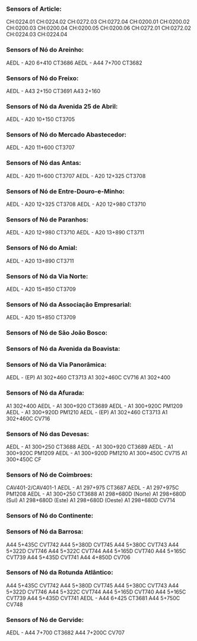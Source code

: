 ### Sensors of Article:
CH:0224.01
CH:0224.02
CH:0272.03
CH:0272.04
CH:0200.01
CH:0200.02
CH:0200.03
CH:0200.04
CH:0200.05
CH:0200.06
CH:0272.01
CH:0272.02
CH:0224.03
CH:0224.04

### Sensors of Nó do Areinho:
AEDL - A20 6+410 CT3686
AEDL - A44 7+700 CT3682

### Sensors of Nó do Freixo:
AEDL - A43 2+150 CT3691
A43 2+160

### Sensors of Nó da Avenida 25 de Abril:
AEDL - A20 10+150 CT3705

### Sensors of Nó do Mercado Abastecedor:
AEDL - A20 11+600 CT3707

### Sensors of Nó das Antas:
AEDL - A20 11+600 CT3707
AEDL - A20 12+325 CT3708

### Sensors of Nó de Entre-Douro-e-Minho:
AEDL - A20 12+325 CT3708
AEDL - A20 12+980 CT3710

### Sensors of Nó de Paranhos:
AEDL - A20 12+980 CT3710
AEDL - A20 13+890 CT3711

### Sensors of Nó do Amial:
AEDL - A20 13+890 CT3711

### Sensors of Nó da Via Norte:
AEDL - A20 15+850 CT3709

### Sensors of Nó da Associação Empresarial:
AEDL - A20 15+850 CT3709

### Sensors of Nó de São João Bosco:

### Sensors of Nó da Avenida da Boavista:

### Sensors of Nó da Via Panorâmica:
AEDL - (EP) A1 302+460 CT3713
A1 302+460C CV716
A1 302+400

### Sensors of Nó da Afurada:
A1 302+400
AEDL - A1 300+920 CT3689
AEDL - A1 300+920C PM1209
AEDL - A1 300+920D PM1210
AEDL - (EP) A1 302+460 CT3713
A1 302+460C CV716

### Sensors of Nó das Devesas:
AEDL - A1 300+250 CT3688
AEDL - A1 300+920 CT3689
AEDL - A1 300+920C PM1209
AEDL - A1 300+920D PM1210
A1 300+450C CV715
A1 300+450C CF

### Sensors of Nó de Coimbroes:
CAV401-2/CAV401-1
AEDL - A1 297+975 CT3687
AEDL - A1 297+975C PM1208
AEDL - A1 300+250 CT3688
A1 298+680D (Norte)
A1 298+680D (Sul)
A1 298+680D (Este)
A1 298+680D (Oeste)
A1 298+680D CV714

### Sensors of Nó do Continente:

### Sensors of Nó da Barrosa:
A44 5+435C CVT742
A44 5+380D CVT745
A44 5+380C CVT743
A44 5+322D CVT746
A44 5+322C CVT744
A44 5+165D CVT740
A44 5+165C CVT739
A44 5+435D CVT741
A44 4+850D CV706

### Sensors of Nó da Rotunda Atlântico:
A44 5+435C CVT742
A44 5+380D CVT745
A44 5+380C CVT743
A44 5+322D CVT746
A44 5+322C CVT744
A44 5+165D CVT740
A44 5+165C CVT739
A44 5+435D CVT741
AEDL - A44 6+425 CT3681
A44 5+750C CV748

### Sensors of Nó de Gervide:
AEDL - A44 7+700 CT3682
A44 7+200C CV707

